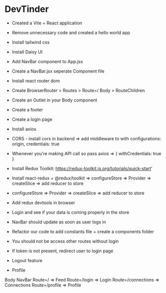 # DevTinder

- Created a Vite + React application
- Remove unnecessary code and created a hello world app
- Install tailwind css
- Install Daisy UI
- Add NavBar component to App.jsx
- Create a NavBar.jsx seperate Component file
- Install react router dom
- Create BrowserRouter > Routes > Route=/ Body > RouteChildren
- Create an Outlet in your Body component
- Create a footer
- Create a login page

- Install axios
- CORS - install cors in backend => add middleware to with configurations: origin, credentials: true
- Whenever you're making API call so pass axios => { withCredentials: true }

- Install Redux Toolkit: https://redux-toolkit.js.org/tutorials/quick-start'
- Install react-redux + @redux/toolkit => configureStore => Provider => createSlice => add reducer to store
- configureStore => Provider => createSlice => add reducer to store
- Add redux devtools in browser
- Login and see if your data is coming properly in the store
- NavBar should update as soon as user logs in
- Refactor our code to add constants file + create a components folder
- You should not be access other routes without login
- If token is not present, redirect user to login page
- Logout feature
- Profile

Body
NavBar
Route=/ => Feed
Route=/login => Login
Route=/connections => Connections
Route=/profile => Profile
